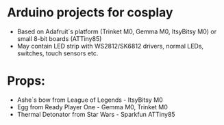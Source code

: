 # Arduino projects for cosplay
* Based on Adafruit`s platform (Trinket M0, Gemma M0, ItsyBitsy M0) or small 8-bit boards (ATTiny85)
* May contain LED strip with WS2812/SK6812 drivers, normal LEDs, switches, touch sensors etc.

# Props:
* Ashe`s bow from League of Legends - ItsyBitsy M0
* Egg from Ready Player One - Gemma M0, Trinket M0
* Thermal Detonator from Star Wars - Sparkfun ATTiny85

